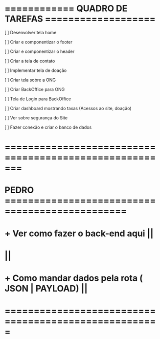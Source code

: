# ============ QUADRO DE TAREFAS ===================

[ ] Desenvolver tela home 

[ ] Criar e componentizar o footer

[ ] Criar e componentizar o header

[ ] Criar a tela de contato 

[ ] Implementar tela de doação

[ ] Criar tela sobre a ONG

[ ] Criar BackOffice para ONG 

[ ] Tela de Login para BackOffice

[ ] Criar dashboard mostrando taxas (Acessos ao site, doação)

[ ] Ver sobre segurança do Site 

[ ] Fazer conexão e criar o banco de dados

# =======================================================


# PEDRO ===============================================
# + Ver como fazer o back-end aqui                   ||
#                                                    ||
# + Como mandar dados pela rota  ( JSON | PAYLOAD)   ||
# =====================================================
